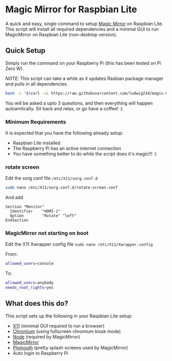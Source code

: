 # Magic Mirror for Raspbian Lite

A quick and easy, single command to setup [Magic Mirror](https://github.com/MichMich/MagicMirror) on Raspbian Lite. This script will install all required dependencies and a minimal GUI to run MagicMirror on Raspbian Lite (non-desktop version).

## Quick Setup

Simply run the command on your Raspberry Pi (this has been tested on Pi Zero W).

*NOTE*: This script can take a while as it updates Rasbian package manager and pulls in all dependencies.

```sh
bash -c "$(curl -sL https://raw.githubusercontent.com/ludwig234/magic-mirror-raspbian-lite/master/install.sh?$(date +%s))"
```

You will be asked a upto 3 questions, and then everything will happen autoamtically. Sit back and relax, or go have a coffee! :)

### Minimum Requirements

It is expected that you have the following already setup:
* Raspbian Lite installed
* The Raspberry Pi has an active internet connection
* You have something better to do while the script does it's magic!!! :)

### rotate screen
Edit the xorg conf file `/etc/X11/xorg.conf.d`
```sh
sudo nano /etc/X11/xorg.conf.d/rotate-screen.conf
```
And add
```
Section "Monitor"
  Identifier    "HDMI-1"
  Option        "Rotate" "left"
EndSection
```

### MagicMirror not starting on boot

Edit the X11 Xwrapper config file `sudo nano /etc/X11/Xwrapper.config`

From:
```sh
allowed_users=console
```

To:
```sh
allowed_users=anybody
needs_root_rights=yes
```



## What does this do?

This script sets up the following in your Raspbian Lite setup:
* [X11](https://www.x.org/wiki/) (minimal GUI required to run a browser)
* [Chromium](https://www.chromium.org/getting-involved/download-chromium) (using fullscreen chromium kiosk mode)
* [Node](https://nodejs.org/en/) (required by MagicMirror)
* [MagicMirror](https://magicmirror.builders/)
* [Plymouth](https://gitlab.freedesktop.org/plymouth/plymouth) (pretty splash screens used by MagicMirror)
* Auto login to Raspberry Pi
